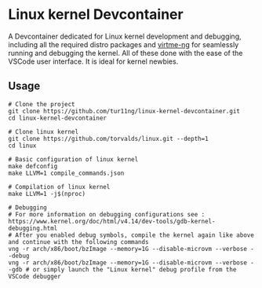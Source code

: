 # Linux kernel Devcontainer

A Devcontainer dedicated for Linux kernel development and debugging, including all the required distro packages and [virtme-ng](https://github.com/arighi/virtme-ng) for seamlessly running and debugging the kernel. All of these done with the ease of the VSCode user  interface. It is ideal for kernel newbies.


## Usage
```
# Clone the project
git clone https://github.com/tur11ng/linux-kernel-devcontainer.git
cd linux-kernel-devcontainer

# Clone linux kernel
git clone https://github.com/torvalds/linux.git --depth=1
cd linux

# Basic configuration of linux kernel
make defconfig
make LLVM=1 compile_commands.json

# Compilation of linux kernel
make LLVM=1 -j$(nproc)

# Debugging
# For more information on debugging configurations see : https://www.kernel.org/doc/html/v4.14/dev-tools/gdb-kernel-debugging.html
# After you enabled debug symbols, compile the kernel again like above and continue with the following commands
vng -r arch/x86/boot/bzImage --memory=1G --disable-microvm --verbose --debug
vng -r arch/x86/boot/bzImage --memory=1G --disable-microvm --verbose --gdb # or simply launch the "Linux kernel" debug profile from the VSCode debugger
```
